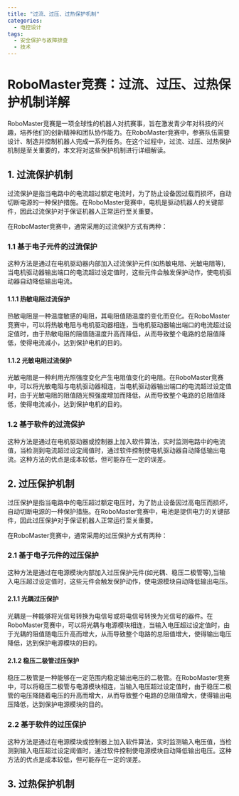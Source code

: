 ```yaml
---  
title: "过流、过压、过热保护机制"  
categories:  
  - 电控设计  
tags: 
  - 安全保护与故障排查 
  - 技术  
---  
```


# RoboMaster竞赛：过流、过压、过热保护机制详解

RoboMaster竞赛是一项全球性的机器人对抗赛事，旨在激发青少年对科技的兴趣，培养他们的创新精神和团队协作能力。在RoboMaster竞赛中，参赛队伍需要设计、制造并控制机器人完成一系列任务。在这个过程中，过流、过压、过热保护机制是至关重要的，本文将对这些保护机制进行详细解读。

## 1. 过流保护机制

过流保护是指当电路中的电流超过额定电流时，为了防止设备因过载而损坏，自动切断电源的一种保护措施。在RoboMaster竞赛中，电机是驱动机器人的关键部件，因此过流保护对于保证机器人正常运行至关重要。

在RoboMaster竞赛中，通常采用的过流保护方式有两种：

### 1.1 基于电子元件的过流保护

这种方法是通过在电机驱动器内部加入过流保护元件(如热敏电阻、光敏电阻等),当电机驱动器输出端口的电流超过设定值时，这些元件会触发保护动作，使电机驱动器自动降低输出电流。

#### 1.1.1 热敏电阻过流保护

热敏电阻是一种温度敏感的电阻，其电阻值随温度的变化而变化。在RoboMaster竞赛中，可以将热敏电阻与电机驱动器相连，当电机驱动器输出端口的电流超过设定值时，由于热敏电阻的阻值随温度升高而降低，从而导致整个电路的总阻值降低，使得电流减小，达到保护电机的目的。

#### 1.1.2 光敏电阻过流保护

光敏电阻是一种利用光照强度变化产生电阻值变化的电阻。在RoboMaster竞赛中，可以将光敏电阻与电机驱动器相连，当电机驱动器输出端口的电流超过设定值时，由于光敏电阻的阻值随光照强度增加而降低，从而导致整个电路的总阻值降低，使得电流减小，达到保护电机的目的。

### 1.2 基于软件的过流保护

这种方法是通过在电机驱动器或控制器上加入软件算法，实时监测电路中的电流值，当检测到电流超过设定阈值时，通过软件控制使电机驱动器自动降低输出电流。这种方法的优点是成本较低，但可能存在一定的误差。

## 2. 过压保护机制

过压保护是指当电路中的电压超过额定电压时，为了防止设备因过高电压而损坏，自动切断电源的一种保护措施。在RoboMaster竞赛中，电池是提供电力的关键部件，因此过压保护对于保证机器人正常运行至关重要。

在RoboMaster竞赛中，通常采用的过压保护方式有两种：

### 2.1 基于电子元件的过压保护

这种方法是通过在电源模块内部加入过压保护元件(如光耦、稳压二极管等),当输入电压超过设定值时，这些元件会触发保护动作，使电源模块自动降低输出电压。

#### 2.1.1 光耦过压保护

光耦是一种能够将光信号转换为电信号或将电信号转换为光信号的器件。在RoboMaster竞赛中，可以将光耦与电源模块相连，当输入电压超过设定值时，由于光耦的阻值随电压升高而增大，从而导致整个电路的总阻值增大，使得输出电压降低，达到保护电源模块的目的。

#### 2.1.2 稳压二极管过压保护

稳压二极管是一种能够在一定范围内稳定输出电压的二极管。在RoboMaster竞赛中，可以将稳压二极管与电源模块相连，当输入电压超过设定值时，由于稳压二极管的电压降随着电压的升高而增大，从而导致整个电路的总阻值增大，使得输出电压降低，达到保护电源模块的目的。

### 2.2 基于软件的过压保护

这种方法是通过在电源模块或控制器上加入软件算法，实时监测输入电压值，当检测到输入电压超过设定阈值时，通过软件控制使电源模块自动降低输出电压。这种方法的优点是成本较低，但可能存在一定的误差。

## 3. 过热保护机制 
